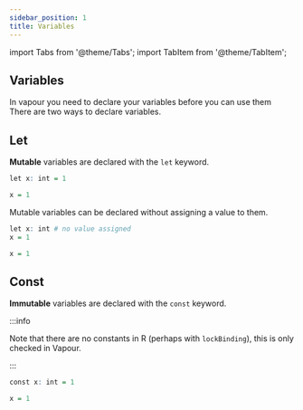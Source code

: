 ```yaml
---
sidebar_position: 1
title: Variables
---
```


import Tabs from '@theme/Tabs';
import TabItem from '@theme/TabItem';

## Variables

In vapour you need to declare your variables before you can use them
There are two ways to declare variables.

## Let

__Mutable__ variables are declared with the `let` keyword.

<Tabs>
<TabItem value="vp" label="Vapour">

```r
let x: int = 1
```

</TabItem>
<TabItem value="r" label="R">

```r
x = 1
```

</TabItem>
</Tabs>

Mutable variables can be declared without assigning a value to them.

<Tabs>
<TabItem value="vp" label="Vapour">

```r
let x: int # no value assigned
x = 1
```

</TabItem>
<TabItem value="r" label="R">

```r
x = 1
```

</TabItem>
</Tabs>

## Const

__Immutable__ variables are declared with the `const` keyword.

:::info

Note that there are no constants in R (perhaps with `lockBinding`),
this is only checked in Vapour.

:::

<Tabs>
<TabItem value="vp" label="Vapour">

```r
const x: int = 1
```

</TabItem>
<TabItem value="r" label="R">

```r
x = 1
```

</TabItem>
</Tabs>

